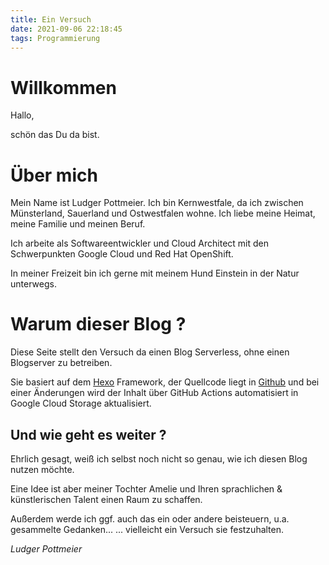 ```yaml
---
title: Ein Versuch
date: 2021-09-06 22:18:45
tags: Programmierung
---
```


# Willkommen
Hallo,

schön das Du da bist.

# Über mich
Mein  Name ist Ludger Pottmeier. Ich bin Kernwestfale, da ich zwischen Münsterland, Sauerland und Ostwestfalen
wohne. Ich liebe meine Heimat, meine Familie und meinen Beruf.

Ich arbeite als Softwareentwickler und Cloud Architect  mit den Schwerpunkten Google Cloud und Red Hat OpenShift. 

In meiner Freizeit bin ich gerne mit meinem Hund Einstein in der Natur unterwegs.

# Warum dieser Blog ?
Diese Seite stellt den Versuch da einen Blog Serverless, ohne einen Blogserver zu betreiben.

Sie basiert auf dem [Hexo](https://hexo.io/) Framework, der Quellcode liegt in [Github](https://github.com) und bei einer Änderungen wird der Inhalt über GitHub Actions automatisiert in Google Cloud Storage aktualisiert.


## Und wie geht es weiter ?
Ehrlich gesagt, weiß ich selbst noch nicht so genau, wie ich diesen Blog nutzen möchte.

Eine Idee ist aber meiner Tochter Amelie und Ihren sprachlichen & künstlerischen Talent einen Raum zu schaffen.

Außerdem  werde ich ggf. auch das ein oder andere beisteuern, u.a. gesammelte Gedanken...
... vielleicht ein Versuch sie festzuhalten.

_Ludger Pottmeier_






